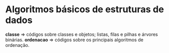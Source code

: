 # Algoritmos básicos de estruturas de dados
__classe__ => códigos sobre classes e objetos; listas, filas e pilhas e árvores binárias.
__ordenacao__ => códigos sobre os principais algoritmos de ordenação.
